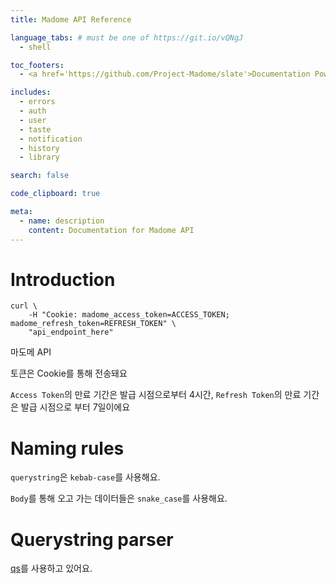 ```yaml
---
title: Madome API Reference

language_tabs: # must be one of https://git.io/vQNgJ
  - shell

toc_footers:
  - <a href='https://github.com/Project-Madome/slate'>Documentation Powered by Slate</a>

includes:
  - errors
  - auth
  - user
  - taste
  - notification
  - history
  - library

search: false

code_clipboard: true

meta:
  - name: description
    content: Documentation for Madome API
---
```


# Introduction

```shell
curl \
    -H "Cookie: madome_access_token=ACCESS_TOKEN; madome_refresh_token=REFRESH_TOKEN" \
    "api_endpoint_here"
```

마도메 API

토큰은 Cookie를 통해 전송돼요

`Access Token`의 만료 기간은 발급 시점으로부터 4시간,
`Refresh Token`의 만료 기간은 발급 시점으로 부터 7일이에요

<!-- 요청하려는 API 설명에 토큰 미포함에 대한 설명이 있지 않으면 토큰을 포함해서 요청을 보내면 돼요.

토큰은 `HTTP Cookie`를 통해 관리되고, 토큰 인증 및 재발급은 인증이 필요한 API 엔드포인트에서 처리해요.

클라이언트는 요청을 보낼 때마다 `HTTP Cookie`에 토큰을 포함시키기만 하면 된다는 말이에요.

아래 이미지는 인증 서버에서 실행되는 `Check and Refresh Token`에 대한 순서도예요.

![auth-flowchart](auth-flowchart.svg) -->

# Naming rules

`querystring`은 `kebab-case`를 사용해요.

`Body`를 통해 오고 가는 데이터들은 `snake_case`를 사용해요.

# Querystring parser

[qs](https://www.npmjs.com/package/qs)를 사용하고 있어요.

<!-- # Error Code

## Auth
10001 ~ 19999

## User
20001 ~ 29999

## Library
30001 ~ 39999

Code  | Description
----  | ----------
10001 |  -->
